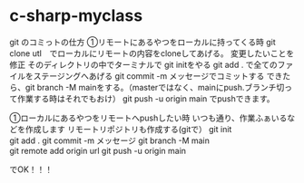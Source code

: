 # c-sharp-myclass

git のコミっトの仕方
①リモートにあるやつをローカルに持ってくる時
git clone utl　でローカルにリモートの内容をcloneしてあげる。
変更したいことを修正
そのディレクトリの中でターミナルで git initをやる
git add . で全てのファイルをステージングへあげる
git commit -m メッセージでコミットする
できたら、git branch -M mainをする。（masterではなく、mainにpush.ブランチ切って作業する時はそれでもおけ）
git push -u origin main
でpushできます。

①ローカルにあるやつをリモートへpushしたい時
いつも通り、作業ふぁいるなどを作成します
リモートリポジトリも作成する(gitで）
git init      
git add . 
git commit -m メッセージ
git branch -M main         
git remote add origin url
git push -u origin main


でOK！！！
